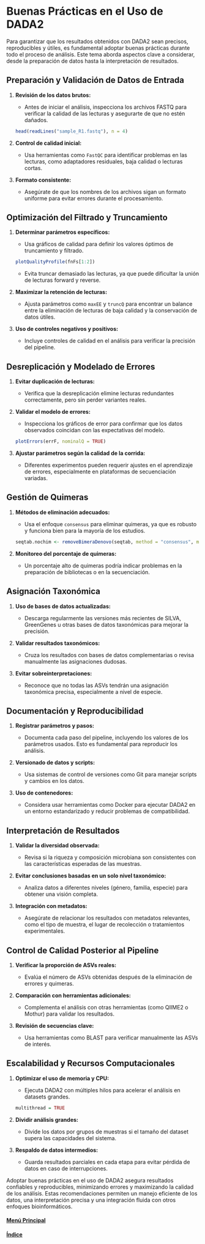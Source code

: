 # Buenas Prácticas en el Uso de DADA2

Para garantizar que los resultados obtenidos con DADA2 sean precisos, reproducibles y útiles, es fundamental adoptar buenas prácticas durante todo el proceso de análisis. Este tema aborda aspectos clave a considerar, desde la preparación de datos hasta la interpretación de resultados.

## Preparación y Validación de Datos de Entrada

1. **Revisión de los datos brutos:**  
   - Antes de iniciar el análisis, inspecciona los archivos FASTQ para verificar la calidad de las lecturas y asegurarte de que no estén dañados.  

   ```R
   head(readLines("sample_R1.fastq"), n = 4)
   ```

2. **Control de calidad inicial:**  
   - Usa herramientas como `FastQC` para identificar problemas en las lecturas, como adaptadores residuales, baja calidad o lecturas cortas.  

3. **Formato consistente:**  
   - Asegúrate de que los nombres de los archivos sigan un formato uniforme para evitar errores durante el procesamiento.  

## Optimización del Filtrado y Truncamiento

1. **Determinar parámetros específicos:**  
   - Usa gráficos de calidad para definir los valores óptimos de truncamiento y filtrado.  

   ```R
   plotQualityProfile(fnFs[1:2])
   ```

   - Evita truncar demasiado las lecturas, ya que puede dificultar la unión de lecturas forward y reverse.  

2. **Maximizar la retención de lecturas:**  
   - Ajusta parámetros como `maxEE` y `truncQ` para encontrar un balance entre la eliminación de lecturas de baja calidad y la conservación de datos útiles.  

3. **Uso de controles negativos y positivos:**  
   - Incluye controles de calidad en el análisis para verificar la precisión del pipeline.  

## Desreplicación y Modelado de Errores

1. **Evitar duplicación de lecturas:**  
   - Verifica que la desreplicación elimine lecturas redundantes correctamente, pero sin perder variantes reales.  

2. **Validar el modelo de errores:**  
   - Inspecciona los gráficos de error para confirmar que los datos observados coincidan con las expectativas del modelo.  

   ```R
   plotErrors(errF, nominalQ = TRUE)
   ```

3. **Ajustar parámetros según la calidad de la corrida:**  
   - Diferentes experimentos pueden requerir ajustes en el aprendizaje de errores, especialmente en plataformas de secuenciación variadas.  

## Gestión de Quimeras

1. **Métodos de eliminación adecuados:**  
   - Usa el enfoque `consensus` para eliminar quimeras, ya que es robusto y funciona bien para la mayoría de los estudios.  

   ```R
   seqtab.nochim <- removeBimeraDenovo(seqtab, method = "consensus", multithread = TRUE)
   ```

2. **Monitoreo del porcentaje de quimeras:**  
   - Un porcentaje alto de quimeras podría indicar problemas en la preparación de bibliotecas o en la secuenciación.  

## Asignación Taxonómica

1. **Uso de bases de datos actualizadas:**  
   - Descarga regularmente las versiones más recientes de SILVA, GreenGenes u otras bases de datos taxonómicas para mejorar la precisión.  

2. **Validar resultados taxonómicos:**  
   - Cruza los resultados con bases de datos complementarias o revisa manualmente las asignaciones dudosas.  

3. **Evitar sobreinterpretaciones:**  
   - Reconoce que no todas las ASVs tendrán una asignación taxonómica precisa, especialmente a nivel de especie.  

## Documentación y Reproducibilidad 

1. **Registrar parámetros y pasos:**  
   - Documenta cada paso del pipeline, incluyendo los valores de los parámetros usados. Esto es fundamental para reproducir los análisis.  

2. **Versionado de datos y scripts:**  
   - Usa sistemas de control de versiones como Git para manejar scripts y cambios en los datos.  

3. **Uso de contenedores:**  
   - Considera usar herramientas como Docker para ejecutar DADA2 en un entorno estandarizado y reducir problemas de compatibilidad.  

## Interpretación de Resultados 

1. **Validar la diversidad observada:**  
   - Revisa si la riqueza y composición microbiana son consistentes con las características esperadas de las muestras.  

2. **Evitar conclusiones basadas en un solo nivel taxonómico:**  
   - Analiza datos a diferentes niveles (género, familia, especie) para obtener una visión completa.  

3. **Integración con metadatos:**  
   - Asegúrate de relacionar los resultados con metadatos relevantes, como el tipo de muestra, el lugar de recolección o tratamientos experimentales.  

## Control de Calidad Posterior al Pipeline

1. **Verificar la proporción de ASVs reales:**  
   - Evalúa el número de ASVs obtenidas después de la eliminación de errores y quimeras.  

2. **Comparación con herramientas adicionales:**  
   - Complementa el análisis con otras herramientas (como QIIME2 o Mothur) para validar los resultados.  

3. **Revisión de secuencias clave:**  
   - Usa herramientas como BLAST para verificar manualmente las ASVs de interés.  

## Escalabilidad y Recursos Computacionales

1. **Optimizar el uso de memoria y CPU:**  
   - Ejecuta DADA2 con múltiples hilos para acelerar el análisis en datasets grandes.  

   ```R
   multithread = TRUE
   ```

2. **Dividir análisis grandes:**  
   - Divide los datos por grupos de muestras si el tamaño del dataset supera las capacidades del sistema.  

3. **Respaldo de datos intermedios:**  
   - Guarda resultados parciales en cada etapa para evitar pérdida de datos en caso de interrupciones.  

Adoptar buenas prácticas en el uso de DADA2 asegura resultados confiables y reproducibles, minimizando errores y maximizando la calidad de los análisis. Estas recomendaciones permiten un manejo eficiente de los datos, una interpretación precisa y una integración fluida con otros enfoques bioinformáticos.

#### [Menú Principal](../../index.md)
#### [Índice](./index.md)